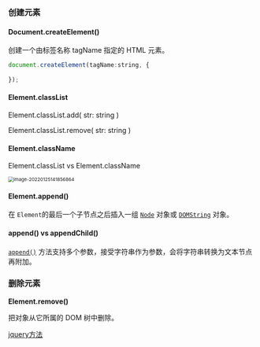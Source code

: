 ### 创建元素

#### Document.createElement()

创建一个由标签名称 tagName 指定的 HTML 元素。

```js
document.createElement(tagName:string, {
	
});
```



#### Element.classList

Element.classList.add( str: string )

Element.classList.remove( str: string )

#### Element.className

Element.classList vs Element.className

<img src="https://minimax-1256590847.cos.ap-shanghai.myqcloud.com/img/image-20220125141856864.png" alt="image-20220125141856864" style="zoom:67%;" />



#### Element.append()

在 `Element`的最后一个子节点之后插入一组 [`Node`](https://developer.mozilla.org/zh-CN/docs/Web/API/Node) 对象或 [`DOMString`](https://developer.mozilla.org/zh-CN/docs/Web/API/DOMString) 对象。



#### append() vs appendChild()

[`append()`](https://developer.mozilla.org/en-US/docs/Web/API/Element/append) 方法支持多个参数，接受字符串作为参数，会将字符串转换为文本节点再附加。



### 删除元素

**Element.remove()**

把对象从它所属的 DOM 树中删除。

[jquery方法](https://www.jquery123.com/remove/)

